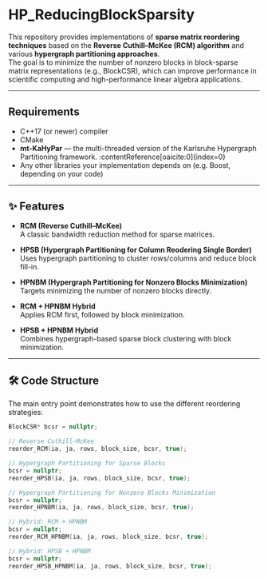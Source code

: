 # HP_ReducingBlockSparsity

This repository provides implementations of **sparse matrix reordering techniques** based on the **Reverse Cuthill–McKee (RCM) algorithm** and various **hypergraph partitioning approaches**.  
The goal is to minimize the number of nonzero blocks in block-sparse matrix representations (e.g., BlockCSR), which can improve performance in scientific computing and high-performance linear algebra applications.

---


## Requirements

- C++17 (or newer) compiler  
- CMake  
- **mt-KaHyPar** — the multi-threaded version of the Karlsruhe Hypergraph Partitioning framework. :contentReference[oaicite:0]{index=0}  
- Any other libraries your implementation depends on (e.g. Boost, depending on your code)  

---

## ✨ Features

- **RCM (Reverse Cuthill–McKee)**  
  A classic bandwidth reduction method for sparse matrices.

- **HPSB (Hypergraph Partitioning for Column Reodering Single Border)**  
  Uses hypergraph partitioning to cluster rows/columns and reduce block fill-in.

- **HPNBM (Hypergraph Partitioning for Nonzero Blocks Minimization)**  
  Targets minimizing the number of nonzero blocks directly.

- **RCM + HPNBM Hybrid**  
  Applies RCM first, followed by block minimization.

- **HPSB + HPNBM Hybrid**  
  Combines hypergraph-based sparse block clustering with block minimization.

---

## 🛠️ Code Structure

The main entry point demonstrates how to use the different reordering strategies:

```cpp
BlockCSR* bcsr = nullptr;

// Reverse Cuthill–McKee
reorder_RCM(ia, ja, rows, block_size, bcsr, true);

// Hypergraph Partitioning for Sparse Blocks
bcsr = nullptr;
reorder_HPSB(ia, ja, rows, block_size, bcsr, true);

// Hypergraph Partitioning for Nonzero Blocks Minimization
bcsr = nullptr;
reorder_HPNBM(ia, ja, rows, block_size, bcsr, true);

// Hybrid: RCM + HPNBM
bcsr = nullptr;
reorder_RCM_HPNBM(ia, ja, rows, block_size, bcsr, true);

// Hybrid: HPSB + HPNBM
bcsr = nullptr;
reorder_HPSB_HPNBM(ia, ja, rows, block_size, bcsr, true);
